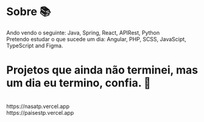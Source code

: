 <h1> Sobre 📚 </h1>
<p> Ando vendo o seguinte: Java, Spring, React, APIRest, Python<br> Pretendo estudar o que sucede um dia: Angular, PHP, SCSS, JavaScipt, TypeScript and Figma. <br>


<h1>Projetos que ainda não terminei, mas um dia eu termino, confia. 🚀 </h1>
  <br>
  https://nasatp.vercel.app 
  <br>
       https://paisestp.vercel.app <br>
